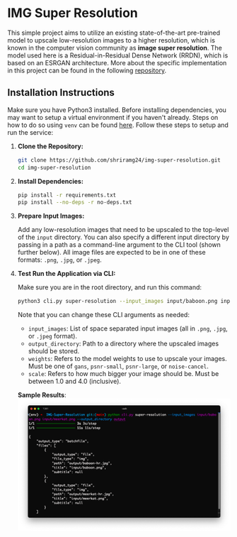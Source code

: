 # IMG Super Resolution

This simple project aims to utilize an existing state-of-the-art pre-trained model to upscale low-resolution images to a higher resolution, which is known in the computer vision community as **image super resolution**. The model used here is a Residual-in-Residual Dense Network (RRDN), which is based on an ESRGAN architecture. More about the specific implementation in this project can be found in the following [repository](https://github.com/idealo/image-super-resolution).

## Installation Instructions

Make sure you have Python3 installed. Before installing dependencies, you may want to setup a virtual environment if you haven't already. Steps on how to do so using `venv` can be found [here](https://docs.python.org/3/library/venv.html). Follow these steps to setup and run the service:

1. **Clone the Repository:**

    ```bash
    git clone https://github.com/shriramg24/img-super-resolution.git
    cd img-super-resolution
    ```

2. **Install Dependencies:**

    ```bash
    pip install -r requirements.txt
    pip install --no-deps -r no-deps.txt
    ```

3. **Prepare Input Images:**

    Add any low-resolution images that need to be upscaled to the top-level of the `input` directory. You can also specify a different input directory by passing in a path as a command-line argument to the CLI tool (shown further below). All image files are expected to be in one of these formats: `.png`, `.jpg`, or `.jpeg`.

4. **Test Run the Application via CLI:**

    Make sure you are in the root directory, and run this command:

    ```bash
    python3 cli.py super-resolution --input_images input/baboon.png input/meerkat.png --output_directory output --weights gans --scale 4.0
    ```

    Note that you can change these CLI arguments as needed:
    - `input_images`: List of space separated input images (all in `.png`, `.jpg`, or `.jpeg` format).
    - `output_directory`: Path to a directory where the upscaled images should be stored.
    - `weights`: Refers to the model weights to use to upscale your images. Must be one of `gans`, `psnr-small`, `psnr-large`, or `noise-cancel`.
    - `scale`: Refers to how much bigger your image should be. Must be between 1.0 and 4.0 (inclusive).

    **Sample Results**:
    ![Sample CLI Run](assets/sample_cli_run.png)
